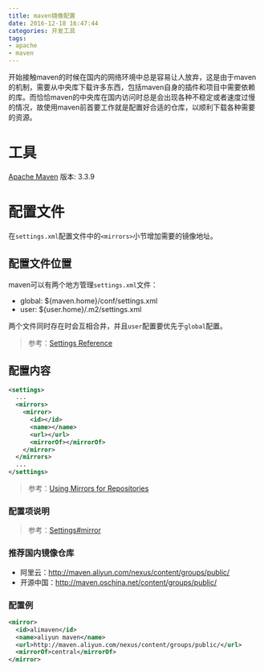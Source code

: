 ```yaml
---
title: maven镜像配置
date: 2016-12-18 16:47:44
categories: 开发工具
tags:
- apache
- maven
---
```

开始接触maven的时候在国内的网络环境中总是容易让人放弃，这是由于maven的机制，需要从中央库下载许多东西，包括maven自身的插件和项目中需要依赖的库。而恰恰maven的中央库在国内访问时总是会出现各种不稳定或者速度过慢的情况，故使用maven前首要工作就是配置好合适的仓库，以顺利下载各种需要的资源。
<!-- more -->

# 工具
[Apache Maven](http://maven.apache.org)
版本: 3.3.9

# 配置文件
在`settings.xml`配置文件中的`<mirrors>`小节增加需要的镜像地址。

## 配置文件位置
maven可以有两个地方管理`settings.xml`文件：
* global: ${maven.home}/conf/settings.xml
* user: ${user.home}/.m2/settings.xml

两个文件同时存在时会互相合并，并且`user`配置要优先于`global`配置。
> 参考：[Settings Reference](http://maven.apache.org/settings.html)

## 配置内容
```xml
<settings>
  ...
  <mirrors>
    <mirror>
      <id></id>
      <name></name>
      <url></url>
      <mirrorOf></mirrorOf>
    </mirror>
  </mirrors>
  ...
</settings>
```

> 参考：[Using Mirrors for Repositories](http://maven.apache.org/guides/mini/guide-mirror-settings.html)

### 配置项说明

> 参考：[Settings#mirror](http://maven.apache.org/ref/3.3.9/maven-settings/settings.html#mirror)

### 推荐国内镜像仓库
* 阿里云：http://maven.aliyun.com/nexus/content/groups/public/
* 开源中国：http://maven.oschina.net/content/groups/public/

### 配置例
```xml
<mirror>
  <id>alimaven</id>
  <name>aliyun maven</name>
  <url>http://maven.aliyun.com/nexus/content/groups/public/</url>
  <mirrorOf>central</mirrorOf>        
</mirror>
```


